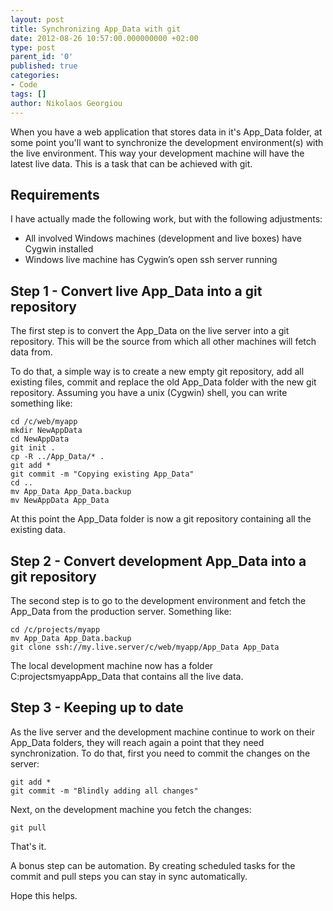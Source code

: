```yaml
---
layout: post
title: Synchronizing App_Data with git
date: 2012-08-26 10:57:00.000000000 +02:00
type: post
parent_id: '0'
published: true
categories:
- Code
tags: []
author: Nikolaos Georgiou
---
```


When you have a web application that stores data in it's App_Data folder, at some point you'll want to synchronize the development environment(s) with the live environment. This way your development machine will have the latest live data. This is a task that can be achieved with git.
<h2 id="requirements">Requirements</h2>

I have actually made the following work, but with the following adjustments:
<ul>
<li>All involved Windows machines (development and live boxes) have Cygwin installed</li>
<li>Windows live machine has Cygwin’s open ssh server running</li>
</ul>
<h2 id="step-1---convert-live-appdata-into-a-git-repository">Step 1 - Convert live App_Data into a git repository</h2>

The first step is to convert the App_Data on the live server into a git repository. This will be the source from which all other machines will fetch data from.

To do that, a simple way is to create a new empty git repository, add all existing files, commit and replace the old App_Data folder with the new git repository. Assuming you have a unix (Cygwin) shell, you can write something like:

```
cd /c/web/myapp
mkdir NewAppData
cd NewAppData
git init .
cp -R ../App_Data/* .
git add *
git commit -m "Copying existing App_Data"
cd ..
mv App_Data App_Data.backup
mv NewAppData App_Data
```

At this point the App_Data folder is now a git repository containing all the existing data.
<h2 id="step-2---convert-development-appdata-into-a-git-repository">Step 2 - Convert development App_Data into a git repository</h2>

The second step is to go to the development environment and fetch the App_Data from the production server. Something like:

```
cd /c/projects/myapp
mv App_Data App_Data.backup
git clone ssh://my.live.server/c/web/myapp/App_Data App_Data
```

The local development machine now has a folder C:projectsmyappApp_Data that contains all the live data.
<h2 id="step-3---keeping-up-to-date">Step 3 - Keeping up to date</h2>

As the live server and the development machine continue to work on their App_Data folders, they will reach again a point that they need synchronization. To do that, first you need to commit the changes on the server:

```
git add *
git commit -m "Blindly adding all changes"
```

Next, on the development machine you fetch the changes:

```
git pull
```

That's it.

A bonus step can be automation. By creating scheduled tasks for the commit and pull steps you can stay in sync automatically.

Hope this helps.
